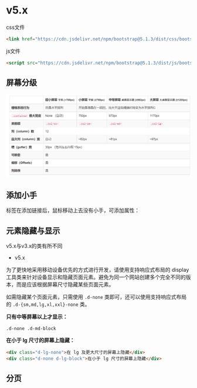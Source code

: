 # v5.x

css文件

```html
<link href="https://cdn.jsdelivr.net/npm/bootstrap@5.1.3/dist/css/bootstrap.min.css" rel="stylesheet" integrity="sha384-rTTiRUKnSWaDu2FjhzWFl8/JuUZMlplyWE/djenb2LoKqkgLGfEGfSrL7XDLoB1M" crossorigin="anonymous">
```

js文件

```html
<script src="https://cdn.jsdelivr.net/npm/bootstrap@5.1.3/dist/js/bootstrap.bundle.min.js" integrity="sha384-Nj1D6pu2WnJojj+67GiU9ZFNwbl7bUWX5Kj5MS22C8bGjllemM9pvQyvj14zJb58" crossorigin="anonymous"></script>
```

## 屏幕分级

![image-20220812084601274](assets/image-20220812084601274.png)

## 添加小手

<a>标签在添加链接后，鼠标移动上去没有小手，可添加属性：

## 元素隐藏与显示

v5.x与v3.x的类有所不同

- v5.x

为了更快地采用移动设备优先的方式进行开发，请使用支持响应式布局的 display 工具类来针对设备显示和隐藏页面元素。避免为同一个网站创建多个完全不同的版本，而是应该根据屏幕尺寸隐藏某些页面元素。

如需隐藏某个页面元素，只需使用 `.d-none` 类即可，还可以使用支持响应式布局的 `.d-{sm,md,lg,xl,xxl}-none` 类。

**只有中等屏幕以上才显示：**

```
.d-none .d-md-block
```

**在小于 lg 尺寸的屏幕上隐藏：**

```html
<div class="d-lg-none">在 lg 及更大尺寸的屏幕上隐藏</div>
<div class="d-none d-lg-block">在小于 lg 尺寸的屏幕上隐藏</div>
```

## 分页